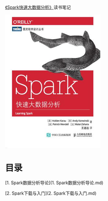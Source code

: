 [《Spark快速大数据分析》](https://book.douban.com/subject/26616244/)读书笔记

![](img/cover.jpg)

# 目录

[1. Spark数据分析导论](1. Spark数据分析导论.md)

[2. Spark下载与入门](2. Spark下载与入门.md)
